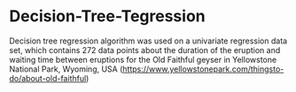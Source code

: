# Decision-Tree-Tegression

Decision tree regression algorithm was used on a univariate regression data set, which contains 272 data points about the duration of the eruption and waiting time between eruptions for the Old Faithful geyser in Yellowstone National Park, Wyoming, USA (https://www.yellowstonepark.com/thingsto-do/about-old-faithful)
